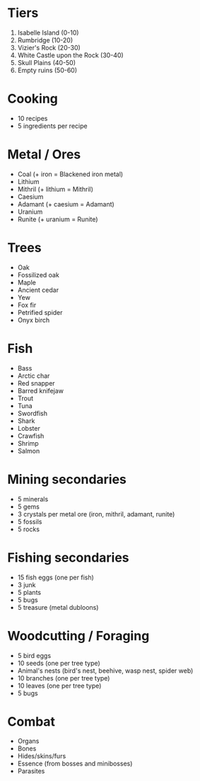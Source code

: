 # Tiers

1. Isabelle Island (0-10)
2. Rumbridge (10-20)
3. Vizier's Rock (20-30)
4. White Castle upon the Rock (30-40)
5. Skull Plains (40-50)
6. Empty ruins (50-60)

# Cooking
* 10 recipes
* 5 ingredients per recipe

# Metal / Ores
* Coal (+ iron = Blackened iron metal)
* Lithium
* Mithril (+ lithium = Mithril)
* Caesium
* Adamant (+ caesium = Adamant)
* Uranium
* Runite (+ uranium = Runite)

# Trees
* Oak
* Fossilized oak
* Maple
* Ancient cedar
* Yew
* Fox fir
* Petrified spider
* Onyx birch

# Fish
* Bass
* Arctic char
* Red snapper
* Barred knifejaw
* Trout
* Tuna
* Swordfish
* Shark
* Lobster
* Crawfish
* Shrimp
* Salmon

# Mining secondaries
* 5 minerals
* 5 gems
* 3 crystals per metal ore (iron, mithril, adamant, runite)
* 5 fossils
* 5 rocks

# Fishing secondaries
* 15 fish eggs (one per fish)
* 3 junk
* 5 plants
* 5 bugs
* 5 treasure (metal dubloons)

# Woodcutting / Foraging
* 5 bird eggs
* 10 seeds (one per tree type)
* Animal's nests (bird's nest, beehive, wasp nest, spider web)
* 10 branches (one per tree type)
* 10 leaves (one per tree type)
* 5 bugs

# Combat
* Organs
* Bones
* Hides/skins/furs
* Essence (from bosses and minibosses)
* Parasites